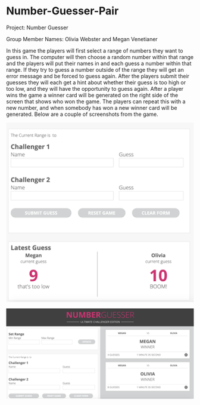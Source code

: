 # Number-Guesser-Pair

Project: Number Guesser

Group Member Names: Olivia Webster and Megan Venetianer

In this game the players will first select a range of numbers they want to guess in. The computer will then choose a random number within that range and the players will put their names in and each guess a number within that range. If they try to guess a number outside of the range they will get an error message and be forced to guess again. After the players submit their guesses they will each get a hint about whether their guess is too high or too low, and they will have the opportunity to guess again. After a player wins the game a winner card will be generated on the right side of the screen that shows who won the game. The players can repeat this with a new number, and when somebody has won a new winner card will be generated. Below are a couple of screenshots from the game.



![Screenshot of guesses](Screenshots/number-guesser-screenshot.png)

![Screenshot of winning cards](Screenshots/number-guesser-screenshot2.png)
